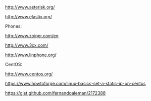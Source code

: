 http://www.asterisk.org/

http://www.elastix.org/

Phones:

http://www.zoiper.com/en

http://www.3cx.com/

http://www.linphone.org/

CentOS:

http://www.centos.org/

https://www.howtoforge.com/linux-basics-set-a-static-ip-on-centos

https://gist.github.com/fernandoaleman/2172388
